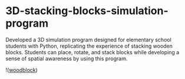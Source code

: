 # 3D-stacking-blocks-simulation-program
Developed a 3D simulation program designed for elementary school students with Python, replicating the experience of stacking wooden blocks. Students can place, rotate, and stack blocks while developing a sense of spatial awareness by using this program.

!([woodblock](woodblock.gif))
